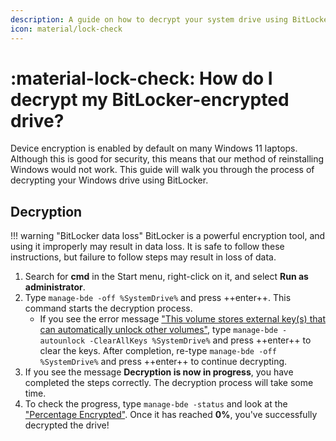```yaml
---
description: A guide on how to decrypt your system drive using BitLocker
icon: material/lock-check
---
```


# :material-lock-check: How do I decrypt my BitLocker-encrypted drive? 

Device encryption is enabled by default on many Windows 11 laptops. Although this is good for security, this means that our method of reinstalling Windows would not work. This guide will walk you through the process of decrypting your Windows drive using BitLocker.

## Decryption

!!! warning "BitLocker data loss"
    BitLocker is a powerful encryption tool, and using it improperly may result in data loss. It is safe to follow these instructions, but failure to follow steps may result in loss of data.

1. Search for **cmd** in the Start menu, right-click on it, and select **Run as administrator**.
1. Type `manage-bde -off %SystemDrive%` and press ++enter++. This command starts the decryption process.
    - If you see the error message ["This volume stores external key(s) that can automatically unlock other volumes"](../assets/images/bitlocker-error-decrypting.jpg), type `manage-bde -autounlock -ClearAllKeys %SystemDrive%` and press ++enter++ to clear the keys. After completion, re-type `manage-bde -off %SystemDrive%` and press ++enter++ to continue decrypting.
1. If you see the message **Decryption is now in progress**, you have completed the steps correctly. The decryption process will take some time.
1. To check the progress, type `manage-bde -status` and look at the ["Percentage Encrypted"](../assets/images/bitlocker-decryption-progress.webp). Once it has reached **0%**, you've successfully decrypted the drive!

